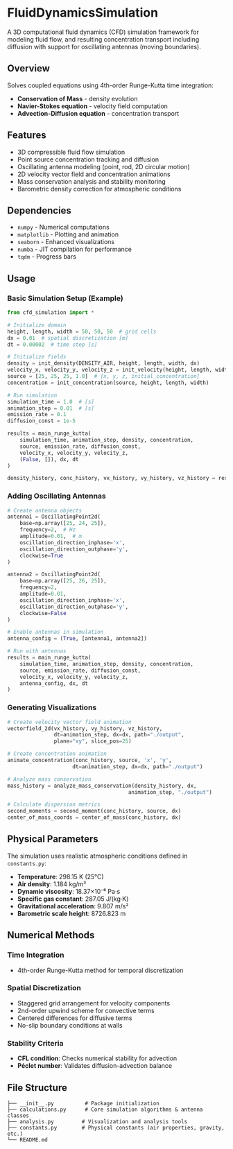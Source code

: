 # FluidDynamicsSimulation

A 3D computational fluid dynamics (CFD) simulation framework for modeling fluid flow, and resulting concentration transport including diffusion with support for oscillating antennas (moving boundaries).

## Overview

Solves coupled equations using 4th-order Runge-Kutta time integration:
- **Conservation of Mass** - density evolution
- **Navier-Stokes equation** - velocity field computation  
- **Advection-Diffusion equation** - concentration transport

## Features

- 3D compressible fluid flow simulation
- Point source concentration tracking and diffusion
- Oscillating antenna modeling (point, rod, 2D circular motion)
- 2D velocity vector field and concentration animations
- Mass conservation analysis and stability monitoring
- Barometric density correction for atmospheric conditions

## Dependencies
- `numpy` - Numerical computations
- `matplotlib` - Plotting and animation
- `seaborn` - Enhanced visualizations
- `numba` - JIT compilation for performance
- `tqdm` - Progress bars

## Usage

### Basic Simulation Setup (Example)

```python
from cfd_simulation import *

# Initialize domain
height, length, width = 50, 50, 50  # grid cells
dx = 0.01  # spatial discretization [m]
dt = 0.00002  # time step [s]

# Initialize fields
density = init_density(DENSITY_AIR, height, length, width, dx)
velocity_x, velocity_y, velocity_z = init_velocity(height, length, width)
source = [25, 25, 25, 1.0]  # [x, y, z, initial_concentration]
concentration = init_concentration(source, height, length, width)

# Run simulation
simulation_time = 1.0  # [s]
animation_step = 0.01  # [s]
emission_rate = 0.1
diffusion_const = 1e-5

results = main_runge_kutta(
    simulation_time, animation_step, density, concentration, 
    source, emission_rate, diffusion_const,
    velocity_x, velocity_y, velocity_z, 
    (False, []), dx, dt
)

density_history, conc_history, vx_history, vy_history, vz_history = results
```
### Adding Oscillating Antennas

```python
# Create antenna objects
antenna1 = OscillatingPoint2d(
    base=np.array([25, 24, 25]), 
    frequency=2,  # Hz
    amplitude=0.01,  # m
    oscillation_direction_inphase='x',
    oscillation_direction_outphase='y',
    clockwise=True
)

antenna2 = OscillatingPoint2d(
    base=np.array([25, 26, 25]), 
    frequency=2, 
    amplitude=0.01,
    oscillation_direction_inphase='x',
    oscillation_direction_outphase='y', 
    clockwise=False
)

# Enable antennas in simulation
antenna_config = (True, [antenna1, antenna2])

# Run with antennas
results = main_runge_kutta(
    simulation_time, animation_step, density, concentration,
    source, emission_rate, diffusion_const,
    velocity_x, velocity_y, velocity_z,
    antenna_config, dx, dt
)
```

### Generating Visualizations

```python
# Create velocity vector field animation
vectorfield_2d(vx_history, vy_history, vz_history, 
               dt=animation_step, dx=dx, path="./output", 
               plane="xy", slice_pos=25)

# Create concentration animation
animate_concentration(conc_history, source, 'x', 'y', 
                     dt=animation_step, dx=dx, path="./output")

# Analyze mass conservation
mass_history = analyze_mass_conservation(density_history, dx, 
                                       animation_step, "./output")

# Calculate dispersion metrics
second_moments = second_moment(conc_history, source, dx)
center_of_mass_coords = center_of_mass(conc_history, dx)
```

## Physical Parameters

The simulation uses realistic atmospheric conditions defined in `constants.py`:

- **Temperature**: 298.15 K (25°C)
- **Air density**: 1.184 kg/m³  
- **Dynamic viscosity**: 18.37×10⁻⁶ Pa·s
- **Specific gas constant**: 287.05 J/(kg·K)
- **Gravitational acceleration**: 9.807 m/s²
- **Barometric scale height**: 8726.823 m

## Numerical Methods

### Time Integration
- 4th-order Runge-Kutta method for temporal discretization

### Spatial Discretization  
- Staggered grid arrangement for velocity components
- 2nd-order upwind scheme for convective terms
- Centered differences for diffusive terms
- No-slip boundary conditions at walls

### Stability Criteria
- **CFL condition**: Checks numerical stability for advection
- **Péclet number**: Validates diffusion-advection balance


## File Structure

```
├── __init__.py          # Package initialization
├── calculations.py      # Core simulation algorithms & antenna classes
├── analysis.py         # Visualization and analysis tools  
├── constants.py        # Physical constants (air properties, gravity, etc.)
└── README.md
```
